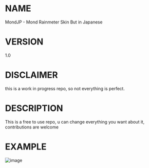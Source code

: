 # NAME

MondJP - Mond Rainmeter Skin But in Japanese

# VERSION

1.0

# DISCLAIMER

this is a work in progress repo, so not everything is perfect.


# DESCRIPTION

This is a free to use repo, u can change everything you want about it, contributions are welcome

# EXAMPLE

![image](https://guilt.shx.is/6kKmUGrxK.png)
